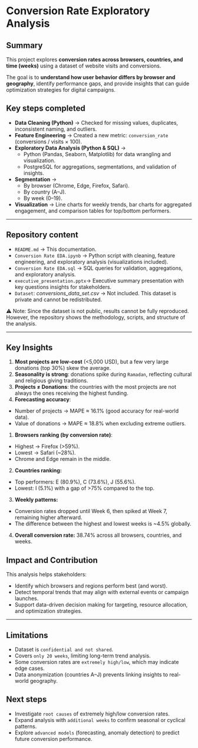 # Conversion Rate Exploratory Analysis

## Summary
This project explores **conversion rates across browsers, countries, and time (weeks)** using a dataset of website visits and conversions.

The goal is to **understand how user behavior differs by browser and geography**, identify performance gaps, and provide insights that can guide optimization strategies for digital campaigns.


## Key steps completed
- **Data Cleaning (Python)** → Checked for missing values, duplicates, inconsistent naming, and outliers.
- **Feature Engineering** → Created a new metric: ``conversion_rate`` (conversions / visits × 100).
- **Exploratory Data Analysis (Python & SQL)** →
  - Python (Pandas, Seaborn, Matplotlib) for data wrangling and visualization.
  - PostgreSQL for aggregations, segmentations, and validation of insights.
- **Segmentation** →
  - By browser (Chrome, Edge, Firefox, Safari).
  - By country (A–J).
  - By week (0–19).
- **Visualization** → Line charts for weekly trends, bar charts for aggregated engagement, and comparison tables for top/bottom performers.

---

## Repository content
- `README.md` → This documentation.  
- `Conversion Rate EDA.ipynb` → Python script with cleaning, feature engineering, and exploratory analysis (visualizations included).
- `Conversion Rate EDA.sql` → SQL queries for validation, aggregations, and exploratory analysis. 
- ``executive_presentation.pptx``→ Executive summary presentation with key questions insights for stakeholders.
- ``Dataset``: *conversions_data_set.csv* → Not included. This dataset is private and cannot be redistributed.

⚠️ Note: Since the dataset is not public, results cannot be fully reproduced. However, the repository shows the methodology, scripts, and structure of the analysis.

---

## Key Insights
1. **Most projects are low-cost** (<5,000 USD), but a few very large donations (top 30%) skew the average.
2. **Seasonality is strong**: donations spike during ``Ramadan``, reflecting cultural and religious giving traditions.
3. **Projects ≠ Donations**: the countries with the most projects are not always the ones receiving the highest funding.
4. **Forecasting accuracy**:
- Number of projects → MAPE ≈ 16.1% (good accuracy for real-world data).
- Value of donations → MAPE ≈ 18.8% when excluding extreme outliers.

1. **Browsers ranking (by conversion rate)**:
- Highest → Firefox (>59%).
- Lowest → Safari (~28%).
- Chrome and Edge remain in the middle.
2. **Countries ranking:**
- Top performers: E (80.9%), C (73.6%), J (55.6%).
- Lowest: I (5.1%) with a gap of >75% compared to the top.
3. **Weekly patterns:**
- Conversion rates dropped until Week 6, then spiked at Week 7, remaining higher afterward.
- The difference between the highest and lowest weeks is ~4.5% globally.
4. **Overall conversion rate:** 38.74% across all browsers, countries, and weeks.

## Impact and Contribution
This analysis helps stakeholders:
- Identify which browsers and regions perform best (and worst).
- Detect temporal trends that may align with external events or campaign launches.
- Support data-driven decision making for targeting, resource allocation, and optimization strategies.

---

## Limitations
- Dataset is ``confidential and not shared``.
- Covers ``only 20 weeks``, limiting long-term trend analysis.
- Some conversion rates are ``extremely high/low``, which may indicate edge cases.
- Data anonymization (countries A–J) prevents linking insights to real-world geography.

## Next steps
- Investigate ``root causes`` of extremely high/low conversion rates.
- Expand analysis with ``additional weeks`` to confirm seasonal or cyclical patterns.
- Explore ``advanced models`` (forecasting, anomaly detection) to predict future conversion performance.
